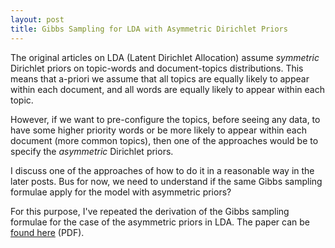 ```yaml
---
layout: post
title: Gibbs Sampling for LDA with Asymmetric Dirichlet Priors
---
```


The original articles on LDA (Latent Dirichlet Allocation) assume
<em>symmetric</em> Dirichlet priors on topic-words and document-topics
distributions. This means that a-priori we assume that all topics
are equally likely to appear within each document, and all words
are equally likely to appear within each topic.

<!--more-->

However, if we want to pre-configure the topics, before
seeing any data, to have some higher priority words or
be more likely to appear within each document (more
common topics), then one of the approaches would be
to specify the <em>asymmetric</em> Dirichlet priors.

I discuss one of the approaches of how to do it in a
reasonable way in the later posts. Bus for now, we
need to understand if the same Gibbs sampling
formulae apply for the model with asymmetric priors?

For this purpose, I've repeated the derivation of the
Gibbs sampling formulae for the case of the asymmetric
priors in LDA. The paper can be <a href="{{ site.baseurl }}/media/pdf/akuz_lda_asym.pdf">found here</a> (PDF).
